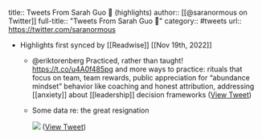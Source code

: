 title:: Tweets From Sarah Guo 🌱 (highlights)
author:: [[@saranormous on Twitter]]
full-title:: "Tweets From Sarah Guo 🌱"
category:: #tweets
url:: https://twitter.com/saranormous

- Highlights first synced by [[Readwise]] [[Nov 19th, 2022]]
	- @eriktorenberg Practiced, rather than taught! https://t.co/u4A0f485pg and more ways to practice: rituals that focus on team, team rewards, public appreciation for “abundance mindset” behavior like coaching and honest attribution, addressing [[anxiety]] about [[leadership]] decision frameworks ([View Tweet](https://twitter.com/saranormous/status/1052045285159886848))
	- Some data re: the great resignation 
	  
	  ![](https://pbs.twimg.com/media/FDhIf_wUUAUOCYJ.jpg) ([View Tweet](https://twitter.com/saranormous/status/1456994198570233859))
